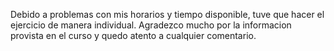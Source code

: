 Debido a problemas con mis horarios y tiempo disponible, tuve que hacer el ejercicio de manera individual. Agradezco mucho por la informacion provista en el curso y quedo atento a cualquier comentario.
